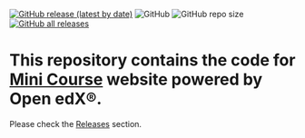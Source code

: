 [![GitHub release (latest by date)](https://img.shields.io/github/v/release/shanghai-rits/edx-platform)](https://github.com/shanghai-rits/edx-platform/releases/latest) ![GitHub](https://img.shields.io/github/license/shanghai-rits/edx-platform) ![GitHub repo size](https://img.shields.io/github/repo-size/shanghai-rits/edx-platform) [![GitHub all releases](https://img.shields.io/github/downloads/shanghai-rits/edx-platform/total)](https://github.com/shanghai-rits/edx-platform/releases)

# This repository contains the code for [Mini Course](https://minicourse.shanghai.nyu.edu) website powered by Open edX®.

Please check the [Releases](https://github.com/shanghai-rits/edx-platform/releases) section.

